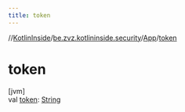 ```yaml
---
title: token
---
```

//[KotlinInside](../../../index.html)/[be.zvz.kotlininside.security](../index.html)/[App](index.html)/[token](token.html)



# token



[jvm]\
val [token](token.html): [String](https://kotlinlang.org/api/latest/jvm/stdlib/kotlin/-string/index.html)




